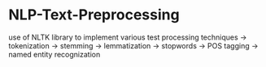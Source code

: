 # NLP-Text-Preprocessing
use of NLTK library to implement various test processing techniques
-> tokenization
-> stemming
-> lemmatization
-> stopwords
-> POS tagging
-> named entity recognization
